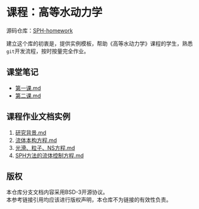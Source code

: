 # 课程：高等水动力学

源码仓库：[SPH-homework](https://github.com/zoziha/SPH-homework/tree/main)

建立这个库的初衷是，提供实例模板，帮助《高等水动力学》课程的学生，熟悉`git`开发流程，按时按量完全作业。

## 课堂笔记

+ [第一课.md](./课堂笔记/第一课.md)
+ [第二课.md](./课堂笔记/第二课.md)

## 课程作业文档实例

1. [研究背景.md](./课程作业文档实例/研究背景.md)
2. [流体本构方程.md](./课程作业文档实例/流体本构方程.md)
3. [光滑、粒子、NS方程.md](./课程作业文档实例/光滑、粒子、NS方程.md)
4. [SPH方法的流体控制方程.md](./课程作业文档实例/SPH方法的流体控制方程.md)

## 版权

本仓库分支文档内容采用BSD-3开源协议。  
本参考链接引用均应该进行版权声明，本仓库不为链接的有效性负责。
